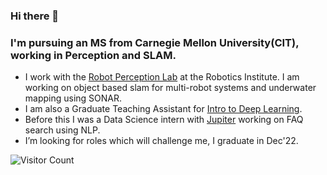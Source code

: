 <!--
**samirangode/samirangode** is a ✨ _special_ ✨ repository because its `README.md` (this file) appears on your GitHub profile.

Here are some ideas to get you started:

- 🔭 I’m currently working on ...
- 🌱 I’m currently learning ...
- 👯 I’m looking to collaborate on ...
- 🤔 I’m looking for help with ...
- 💬 Ask me about ...
- 📫 How to reach me: ...
- 😄 Pronouns: ...
- ⚡ Fun fact: ...
-->


### Hi there 👋

### I'm pursuing an MS from Carnegie Mellon University(CIT), working in Perception and SLAM.
- I work with the [Robot Perception Lab](https://rpl.ri.cmu.edu/) at the Robotics Institute. I am working on object based slam for multi-robot systems and underwater mapping using SONAR.
- I am also a Graduate Teaching Assistant for [Intro to Deep Learning](https://deeplearning.cs.cmu.edu/F22/index.html).
- Before this I was a Data Science intern with [Jupiter](https://jupiter.money/) working on FAQ search using NLP.
- I’m looking for roles which will challenge me, I graduate in Dec'22.


![Visitor Count](https://profile-counter.glitch.me/samirangode/count.svg)



<!--
**samirangode/samirangode** is a ✨ _special_ ✨ repository because its `README.md` (this file) appears on your GitHub profile.

Here are some ideas to get you started:

- 🔭 I’m currently working on ...
- 🌱 I’m currently learning ...
- 👯 I’m looking to collaborate on ...
- 🤔 I’m looking for help with ...
- 💬 Ask me about ...
- 📫 How to reach me: ...
- 😄 Pronouns: ...
- ⚡ Fun fact: ...
-->
